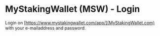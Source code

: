# MyStakingWallet (MSW) - Login
Login on [https://www.mystakingwallet.com/app/](MyStakingWallet.com) with your e-mailaddress and password.